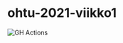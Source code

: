 # ohtu-2021-viikko1
![GH Actions](https://github.com/J-Uhero/ohtu-2021-viikko1/workflows/CI/badge.svg)
